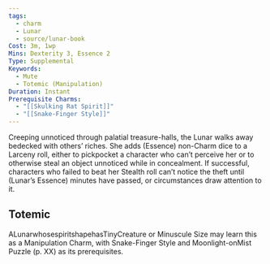 ```yaml
---
tags:
  - charm
  - Lunar
  - source/lunar-book
Cost: 3m, 1wp
Mins: Dexterity 3, Essence 2
Type: Supplemental
Keywords:
  - Mute
  - Totemic (Manipulation)
Duration: Instant
Prerequisite Charms:
  - "[[Skulking Rat Spirit]]"
  - "[[Snake-Finger Style]]"
---
```

Creeping unnoticed through palatial treasure-halls, the Lunar walks away bedecked with others’ riches. She adds (Essence) non-Charm dice to a Larceny roll, either to pickpocket a character who can’t perceive her or to otherwise steal an object unnoticed while in concealment. If successful, characters who failed to beat her Stealth roll can’t notice the theft until (Lunar’s Essence) minutes have passed, or circumstances draw attention to it. 
## Totemic 

ALunarwhosespiritshapehasTinyCreature or Minuscule Size may learn this as a Manipulation Charm, with Snake-Finger Style and Moonlight-onMist Puzzle (p. XX) as its prerequisites.